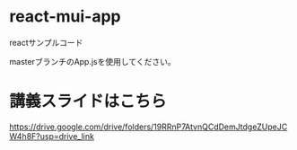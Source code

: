 # react-mui-app
reactサンプルコード

masterブランチのApp.jsを使用してください。

# 講義スライドはこちら

https://drive.google.com/drive/folders/19RRnP7AtvnQCdDemJtdgeZUpeJCW4h8F?usp=drive_link
